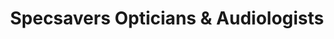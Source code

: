 ---
title: "Specsavers Opticians & Audiologists"
url: /blyth/specsavers-opticians-und-audiologists/
shop: Optiker
---